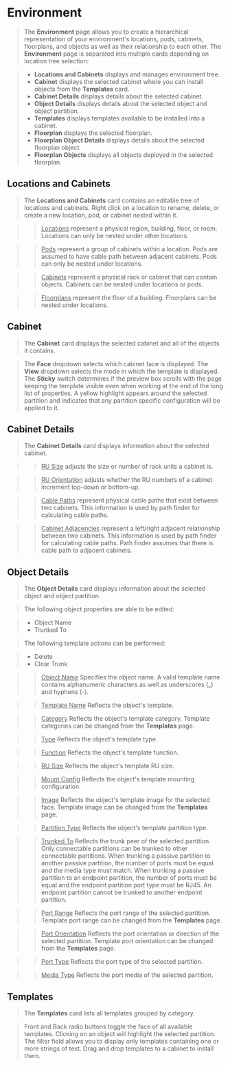 # Environment
> The **Environment** page allows you to create a hierarchical representation of your environment's locations, pods, cabinets, floorplans, and objects as well as their relationship to each other. The **Environment** page is separated into multiple cards depending on location tree selection:

> - **Locations and Cabinets** displays and manages environment tree.
> - **Cabinet** displays the selected cabinet where you can install objects from the **Templates** card.
> - **Cabinet Details** displays details about the selected cabinet.
> - **Object Details** displays details about the selected object and object partition.
> - **Templates** displays templates available to be installed into a cabinet.
> - **Floorplan** displays the selected floorplan.
> - **Floorplan Object Details** displays details about the selected floorplan object.
> - **Floorplan Objects** displays all objects deployed in the selected floorplan.

## Locations and Cabinets
> The **Locations and Cabinets** card contains an editable tree of locations and cabinets.  Right click on a location to rename, delete, or create a new location, pod, or cabinet nested within it.

>> <u>Locations</u> represent a physical region, building, floor, or room. Locations can only be nested under other locations.

>> <u>Pods</u> represent a group of cabinets within a location. Pods are assumed to have cable path between adjacent cabinets. Pods can only be nested under locations.

>> <u>Cabinets</u> represent a physical rack or cabinet that can contain objects. Cabinets can be nested under locations or pods.

>> <u>Floorplans</u> represent the floor of a building. Floorplans can be nested under locations.

## Cabinet
> The **Cabinet** card displays the selected cabinet and all of the objects it contains.

> The **Face** dropdown selects which cabinet face is displayed.  The **View** dropdown selects the mode in which the template is displayed.  The **Sticky** switch determines if the preview box scrolls with the page keeping the template visible even when working at the end of the long list of properties.  A yellow highlight appears around the selected partition and indicates that any partition specific configuration will be applied to it.

## Cabinet Details
> The **Cabinet Details** card displays information about the selected cabinet.

>> <u>RU Size</u> adjusts the size or number of rack units a cabinet is.

>> <u>RU Orientation</u> adjusts whether the RU numbers of a cabinet increment top-down or bottom-up.

>> <u>Cable Paths</u> represent physical cable paths that exist between two cabinets.  This information is used by path finder for calculating cable paths.

>> <u>Cabinet Adjacencies</u> represent a left/right adjacent relationship between two cabinets.  This information is used by path finder for calculating cable paths.  Path finder assumes that there is cable path to adjacent cabinets.

## Object Details
> The **Object Details** card displays information about the selected object and object partition.

> The following object properties are able to be edited:

> - Object Name
> - Trunked To

> The following template actions can be performed:

> - Delete
> - Clear Trunk

>> <u>Object Name</u> Specifies the object name. A valid template name contains alphanumeric characters as well as underscores (_) and hyphens (-).

>> <u>Template Name</u> Reflects the object's template.

>> <u>Category</u> Reflects the object's template category. Template categories can be changed from the **Templates** page.

>> <u>Type</u> Reflects the object's template type.

>> <u>Function</u> Reflects the object's template function.

>> <u>RU Size</u> Reflects the object's template RU size.

>> <u>Mount Config</u> Reflects the object's template mounting configuration.

>> <u>Image</u> Reflects the object's template image for the selected face. Template image can be changed from the **Templates** page.

>> <u>Partition Type</u> Reflects the object's template partition type.

>> <u>Trunked To</u> Reflects the trunk peer of the selected partition.  Only connectable partitions can be trunked to other connectable partitions.  When trunking a passive partition to another passive partition, the number of ports must be equal and the media type must match.  When trunking a passive partition to an endpoint partition, the number of ports must be equal and the endpoint partition port type must be RJ45.  An endpoint partition cannot be trunked to another endpoint partition.

>> <u>Port Range</u> Reflects the port range of the selected partition.  Template port range can be changed from the **Templates** page.

>> <u>Port Orientation</u> Reflects the port orientation or direction of the selected partition.  Template port orientation can be changed from the **Templates** page.

>> <u>Port Type</u> Reflects the port type of the selected partition.

>> <u>Media Type</u> Reflects the port media of the selected partition.

## Templates
> The **Templates** card lists all templates grouped by category.

> Front and Back radio buttons toggle the face of all available templates. Clicking on an object will highlight the selected partition.  The filter field allows you to display only templates containing one or more strings of text.  Drag and drop templates to a cabinet to install them.